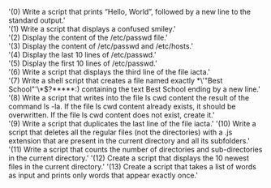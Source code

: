 '(0) Write a script that prints “Hello, World”, followed by a new line to the standard output.'\
'(1) Write a script that displays a confused smiley.'\
'(2) Display the content of the /etc/passwd file.'\
'(3) Display the content of /etc/passwd and /etc/hosts.'\
'(4) Display the last 10 lines of /etc/passwd.'\
'(5) Display the first 10 lines of /etc/passwd.'\
'(6) Write a script that displays the third line of the file iacta.'\
'(7) Write a shell script that creates a file named exactly \*\\'"Best School"\'\\*$\?\*\*\*\*\*:) containing the text Best School ending by a new line.'\
'(8) Write a script that writes into the file ls cwd content the result of the command ls -la. If the file ls cwd content already exists, it should be overwritten. If the file ls cwd content does not exist, create it.'\
'(9) Write a script that duplicates the last line of the file iacta.'
'(10) Write a script that deletes all the regular files (not the directories) with a .js extension that are present in the current directory and all its subfolders.'
'(11) Write a script that counts the number of directories and sub-directories in the current directory.'
'(12) Create a script that displays the 10 newest files in the current directory.'
'(13) Create a script that takes a list of words as input and prints only words that appear exactly once.'

